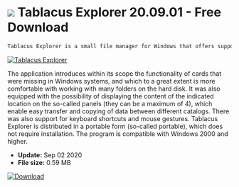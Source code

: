 # ![](https://cdn.softexe.net/static/icon/5/tablacus-explorer-8121.png) Tablacus Explorer 20.09.01 - Free Download

```sh
Tablacus Explorer is a small file manager for Windows that offers support for extensions. It includes a highly customizable user interface, as well as a useful card mechanism that allows you to conveniently view the contents of many folders from the same window.
```
[![Tablacus Explorer](https://gallery.dpcdn.pl/imgc/Tools/22043/g_-_420x350_1.5_-_x20130910112133_0.png)](https://softexe.net/win/disks-files/file-managers/tablacus-explorer:hpbp.html)

The application introduces within its scope the functionality of cards that were missing in Windows systems, and which to a great extent is more comfortable with working with many folders on the hard disk. It was also equipped with the possibility of displaying the content of the indicated location on the so-called panels (they can be a maximum of 4), which enable easy transfer and copying of data between different catalogs. There was also support for keyboard shortcuts and mouse gestures. Tablacus Explorer is distributed in a portable form (so-called portable), which does not require installation. The program is compatible with Windows 2000 and higher.


- **Update:** Sep 02 2020
- **File size:** 0.59 MB

[![Download](https://cdn.softexe.net/static/img/download.png)](https://softexe.net/win/disks-files/file-managers/tablacus-explorer:hpbp.html)

